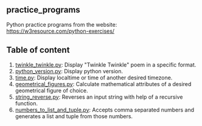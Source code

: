 ## practice_programs

Python practice programs from the website: https://w3resource.com/python-exercises/

## Table of content 

1. [twinkle_twinkle.py](scripts/twinkle_twinkle.py): Display "Twinkle Twinkle" poem in a specific format.
2. [python_version.py](scripts/python_version.py): Display python version.
3. [time.py](scripts/time.py): Display localtime or time of another desired timezone.
4. [geometrical_figures.py](scripts/geometrical_figures.py): Calculate mathematical attributes of a desired geometrical figure of choice.
5. [string_reverse.py](scripts/string_reverse.py): Reverses an input string with help of a recursive function. 
6. [numbers_to_list_and_tuple.py](scripts/numbers_to_list_and_tuple.py): Accepts comma separated numbers and generates a list and tuple from those numbers.
